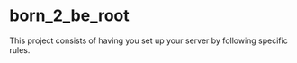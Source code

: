# born_2_be_root
This project consists of having you set up your server by following specific rules.

